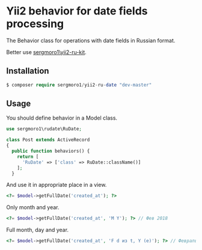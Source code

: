 Yii2 behavior for date fields processing
========================================

The Behavior class for operations with date fields in Russian format.

Better use [sergmoro1\yii2-ru-kit](https://github.com/sergmoro1/yii2-ru-kit).

Installation
------------

```php
$ composer require sergmoro1/yii2-ru-date "dev-master"
```

Usage
-----

You should define behavior in a Model class.

```php
use sergmoro1\rudate\RuDate;

class Post extends ActiveRecord
{
  public function behaviors() {
    return [
      'RuDate' => ['class' => RuDate::className()]
    ];
  }
```

And use it in appropriate place in a view.

```php
<?= $model->getFullDate('created_at'); ?>
```

Only month and year.

```php
<?= $model->getFullDate('created_at', 'M Y'); ?> // Фев 2018
```

Full month, day and year.

```php
<?= $model->getFullDate('created_at', 'F d из t, Y (e)'); ?> // Февраль 13 из 28, 2018 (UTC)
```
